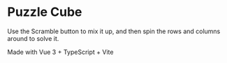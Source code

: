 # Puzzle Cube

Use the Scramble button to mix it up, and then spin the rows and columns around to solve it.

Made with Vue 3 + TypeScript + Vite